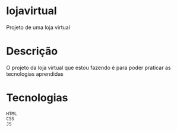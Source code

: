 # lojavirtual
Projeto de uma loja virtual 


# Descrição 
O projeto da loja virtual que estou fazendo é para poder praticar as tecnologias aprendidas


# Tecnologias 

    HTML
    CSS
    JS
    

